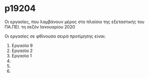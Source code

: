 # p19204
Οι εργασίες, που λαμβάνουν μέρος στο πλαίσιο της εξεταστικής του ΠΑ.ΠΕΙ. τη σεζόν Ιανουαρίου 2020

Οι εργασίες σε φθίνουσα σειρά προτίμησης είναι:

1. Εργασία 9
2. Εργασία 2
3. Εργασία 1
4.
5.
6.

